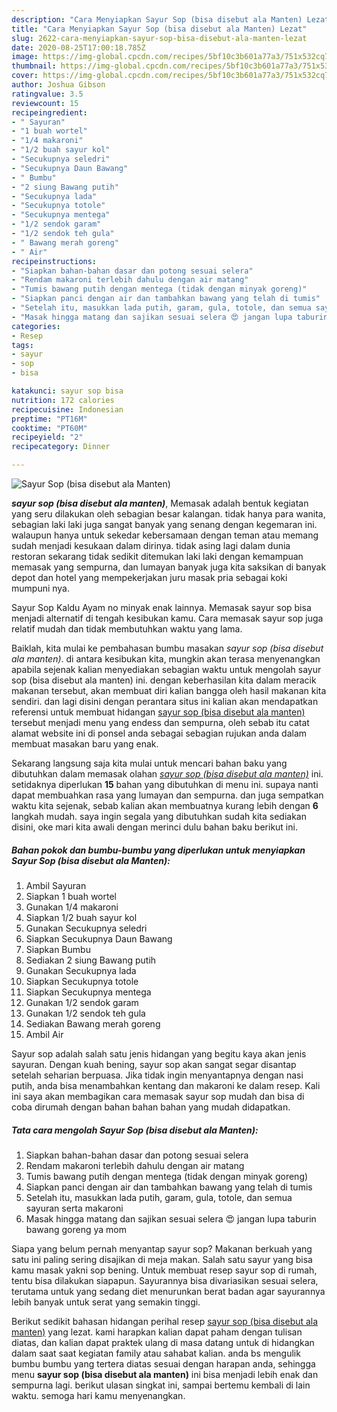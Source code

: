 ```yaml
---
description: "Cara Menyiapkan Sayur Sop (bisa disebut ala Manten) Lezat"
title: "Cara Menyiapkan Sayur Sop (bisa disebut ala Manten) Lezat"
slug: 2622-cara-menyiapkan-sayur-sop-bisa-disebut-ala-manten-lezat
date: 2020-08-25T17:00:18.785Z
image: https://img-global.cpcdn.com/recipes/5bf10c3b601a77a3/751x532cq70/sayur-sop-bisa-disebut-ala-manten-foto-resep-utama.jpg
thumbnail: https://img-global.cpcdn.com/recipes/5bf10c3b601a77a3/751x532cq70/sayur-sop-bisa-disebut-ala-manten-foto-resep-utama.jpg
cover: https://img-global.cpcdn.com/recipes/5bf10c3b601a77a3/751x532cq70/sayur-sop-bisa-disebut-ala-manten-foto-resep-utama.jpg
author: Joshua Gibson
ratingvalue: 3.5
reviewcount: 15
recipeingredient:
- " Sayuran"
- "1 buah wortel"
- "1/4 makaroni"
- "1/2 buah sayur kol"
- "Secukupnya seledri"
- "Secukupnya Daun Bawang"
- " Bumbu"
- "2 siung Bawang putih"
- "Secukupnya lada"
- "Secukupnya totole"
- "Secukupnya mentega"
- "1/2 sendok garam"
- "1/2 sendok teh gula"
- " Bawang merah goreng"
- " Air"
recipeinstructions:
- "Siapkan bahan-bahan dasar dan potong sesuai selera"
- "Rendam makaroni terlebih dahulu dengan air matang"
- "Tumis bawang putih dengan mentega (tidak dengan minyak goreng)"
- "Siapkan panci dengan air dan tambahkan bawang yang telah di tumis"
- "Setelah itu, masukkan lada putih, garam, gula, totole, dan semua sayuran serta makaroni"
- "Masak hingga matang dan sajikan sesuai selera 😍 jangan lupa taburin bawang goreng ya mom"
categories:
- Resep
tags:
- sayur
- sop
- bisa

katakunci: sayur sop bisa 
nutrition: 172 calories
recipecuisine: Indonesian
preptime: "PT16M"
cooktime: "PT60M"
recipeyield: "2"
recipecategory: Dinner

---
```



![Sayur Sop (bisa disebut ala Manten)](https://img-global.cpcdn.com/recipes/5bf10c3b601a77a3/751x532cq70/sayur-sop-bisa-disebut-ala-manten-foto-resep-utama.jpg)

<b><i>sayur sop (bisa disebut ala manten)</i></b>, Memasak adalah bentuk kegiatan yang seru dilakukan oleh sebagian besar kalangan. tidak hanya para wanita, sebagian laki laki juga sangat banyak yang senang dengan kegemaran ini. walaupun hanya untuk sekedar kebersamaan dengan teman atau memang sudah menjadi kesukaan dalam dirinya. tidak asing lagi dalam dunia restoran sekarang tidak sedikit ditemukan laki laki dengan kemampuan memasak yang sempurna, dan lumayan banyak juga kita saksikan di banyak depot dan hotel yang mempekerjakan juru masak pria sebagai koki mumpuni nya.

Sayur Sop Kaldu Ayam no minyak enak lainnya. Memasak sayur sop bisa menjadi alternatif di tengah kesibukan kamu. Cara memasak sayur sop juga relatif mudah dan tidak membutuhkan waktu yang lama.

Baiklah, kita mulai ke pembahasan bumbu masakan <i>sayur sop (bisa disebut ala manten)</i>. di antara kesibukan kita, mungkin akan terasa menyenangkan apabila sejenak kalian menyediakan sebagian waktu untuk mengolah sayur sop (bisa disebut ala manten) ini. dengan keberhasilan kita dalam meracik makanan tersebut, akan membuat diri kalian bangga oleh hasil makanan kita sendiri. dan lagi disini dengan perantara situs ini kalian akan mendapatkan referensi untuk membuat hidangan <u>sayur sop (bisa disebut ala manten)</u> tersebut menjadi menu yang endess dan sempurna, oleh sebab itu catat alamat website ini di ponsel anda sebagai sebagian rujukan anda dalam membuat masakan baru yang enak.


Sekarang langsung saja kita mulai untuk mencari bahan baku yang dibutuhkan dalam memasak olahan <u><i>sayur sop (bisa disebut ala manten)</i></u> ini. setidaknya diperlukan <b>15</b> bahan yang dibutuhkan di menu ini. supaya nanti dapat membuahkan rasa yang lumayan dan sempurna. dan juga sempatkan waktu kita sejenak, sebab kalian akan membuatnya kurang lebih dengan <b>6</b> langkah mudah. saya ingin segala yang dibutuhkan sudah kita sediakan disini, oke mari kita awali dengan merinci dulu bahan baku berikut ini.

<!--inarticleads1-->

##### Bahan pokok dan bumbu-bumbu yang diperlukan untuk menyiapkan Sayur Sop (bisa disebut ala Manten):

1. Ambil  Sayuran
1. Siapkan 1 buah wortel
1. Gunakan 1/4 makaroni
1. Siapkan 1/2 buah sayur kol
1. Gunakan Secukupnya seledri
1. Siapkan Secukupnya Daun Bawang
1. Siapkan  Bumbu
1. Sediakan 2 siung Bawang putih
1. Gunakan Secukupnya lada
1. Siapkan Secukupnya totole
1. Siapkan Secukupnya mentega
1. Gunakan 1/2 sendok garam
1. Gunakan 1/2 sendok teh gula
1. Sediakan  Bawang merah goreng
1. Ambil  Air


Sayur sop adalah salah satu jenis hidangan yang begitu kaya akan jenis sayuran. Dengan kuah bening, sayur sop akan sangat segar disantap setelah seharian berpuasa. Jika tidak ingin menyantapnya dengan nasi putih, anda bisa menambahkan kentang dan makaroni ke dalam resep. Kali ini saya akan membagikan cara memasak sayur sop mudah dan bisa di coba dirumah dengan bahan bahan bahan yang mudah didapatkan. 

<!--inarticleads2-->

##### Tata cara mengolah Sayur Sop (bisa disebut ala Manten):

1. Siapkan bahan-bahan dasar dan potong sesuai selera
1. Rendam makaroni terlebih dahulu dengan air matang
1. Tumis bawang putih dengan mentega (tidak dengan minyak goreng)
1. Siapkan panci dengan air dan tambahkan bawang yang telah di tumis
1. Setelah itu, masukkan lada putih, garam, gula, totole, dan semua sayuran serta makaroni
1. Masak hingga matang dan sajikan sesuai selera 😍 jangan lupa taburin bawang goreng ya mom


Siapa yang belum pernah menyantap sayur sop? Makanan berkuah yang satu ini paling sering disajikan di meja makan. Salah satu sayur yang bisa kamu masak yakni sop bening. Untuk membuat resep sayur sop di rumah, tentu bisa dilakukan siapapun. Sayurannya bisa divariasikan sesuai selera, terutama untuk yang sedang diet menurunkan berat badan agar sayurannya lebih banyak untuk serat yang semakin tinggi. 

Berikut sedikit bahasan hidangan perihal resep <u>sayur sop (bisa disebut ala manten)</u> yang lezat. kami harapkan kalian dapat paham dengan tulisan diatas, dan kalian dapat praktek ulang di masa datang untuk di hidangkan dalam saat saat kegiatan family atau sahabat kalian. anda bs mengulik bumbu bumbu yang tertera diatas sesuai dengan harapan anda, sehingga menu <b>sayur sop (bisa disebut ala manten)</b> ini bisa menjadi lebih enak dan sempurna lagi. berikut ulasan singkat ini, sampai bertemu kembali di lain waktu. semoga hari kamu menyenangkan.
